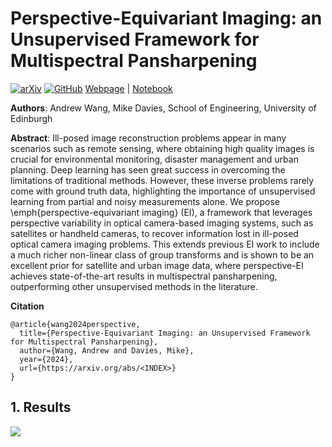 # Perspective-Equivariant Imaging: an Unsupervised Framework for Multispectral Pansharpening

[![arXiv](https://img.shields.io/badge/arXiv-<INDEX>-<COLOR>.svg)](https://arxiv.org/abs/<INDEX>)
[![GitHub](https://img.shields.io/badge/GitHub-100000?style=for-the-badge&logo=github&logoColor=white)](https://github.com/Andrewwango/perspective-equivariant-imaging)
[Webpage](https://andrewwango.github.io/perspective-equivariant-imaging) | [Notebook](demo.ipynb)

**Authors**: Andrew Wang, Mike Davies, School of Engineering, University of Edinburgh

**Abstract**: Ill-posed image reconstruction problems appear in many scenarios such as remote sensing, where obtaining high quality images is crucial for environmental monitoring, disaster management and urban planning. Deep learning has seen great success in overcoming the limitations of traditional methods. However, these inverse problems rarely come with ground truth data, highlighting the importance of unsupervised learning from partial and noisy measurements alone. We propose \emph{perspective-equivariant imaging} (EI), a framework that leverages perspective variability in optical camera-based imaging systems, such as satellites or handheld cameras, to recover information lost in ill-posed optical camera imaging problems. This extends previous EI work to include a much richer non-linear class of group transforms and is shown to be an excellent prior for satellite and urban image data, where perspective-EI achieves state-of-the-art results in multispectral pansharpening, outperforming other unsupervised methods in the literature.

**Citation**
```
@article{wang2024perspective,
  title={Perspective-Equivariant Imaging: an Unsupervised Framework for Multispectral Pansharpening},
  author={Wang, Andrew and Davies, Mike},
  year={2024},
  url={https://arxiv.org/abs/<INDEX>}
}
```

## 1. Results

![](img/eval_spacenet_pansharpen_noiseless.png)